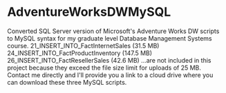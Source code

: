 # AdventureWorksDWMySQL
Converted SQL Server version of Microsoft's Adventure Works DW scripts to MySQL syntax for my graduate level Database Management Systems course.
21_INSERT_INTO_FactInternetSales (31.5 MB)
24_INSERT_INTO_FactProductInventory (147.5 MB)
26_INSERT_INTO_FactResellerSales (42.6 MB)
...are not included in this project because they exceed the file size limit for uploads of 25 MB.  Contact me directly and I'll provide you a link to
a cloud drive where you can download these three MySQL scripts.
